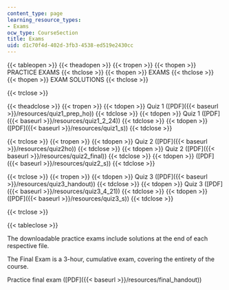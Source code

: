 ```yaml
---
content_type: page
learning_resource_types:
- Exams
ocw_type: CourseSection
title: Exams
uid: d1c70f4d-402d-3fb3-4538-ed519e2430cc
---
```


{{< tableopen >}}
{{< theadopen >}}
{{< tropen >}}
{{< thopen >}}
PRACTICE EXAMS
{{< thclose >}}
{{< thopen >}}
EXAMS
{{< thclose >}}
{{< thopen >}}
EXAM SOLUTIONS
{{< thclose >}}

{{< trclose >}}

{{< theadclose >}}
{{< tropen >}}
{{< tdopen >}}
Quiz 1 ([PDF]({{< baseurl >}}/resources/quiz1_prep_ho))
{{< tdclose >}}
{{< tdopen >}}
Quiz 1 ([PDF]({{< baseurl >}}/resources/quiz1_2_24))
{{< tdclose >}}
{{< tdopen >}}
([PDF]({{< baseurl >}}/resources/quiz1_s))
{{< tdclose >}}

{{< trclose >}}
{{< tropen >}}
{{< tdopen >}}
Quiz 2 ([PDF]({{< baseurl >}}/resources/quiz2ho))
{{< tdclose >}}
{{< tdopen >}}
Quiz 2 ([PDF]({{< baseurl >}}/resources/quiz2_final))
{{< tdclose >}}
{{< tdopen >}}
([PDF]({{< baseurl >}}/resources/quiz2_s))
{{< tdclose >}}

{{< trclose >}}
{{< tropen >}}
{{< tdopen >}}
Quiz 3 ([PDF]({{< baseurl >}}/resources/quiz3_handout))
{{< tdclose >}}
{{< tdopen >}}
Quiz 3 ([PDF]({{< baseurl >}}/resources/quiz3_4_21))
{{< tdclose >}}
{{< tdopen >}}
([PDF]({{< baseurl >}}/resources/quiz3_s))
{{< tdclose >}}

{{< trclose >}}

{{< tableclose >}}

The downloadable practice exams include solutions at the end of each respective file.

The Final Exam is a 3-hour, cumulative exam, covering the entirety of the course.

Practice final exam ([PDF]({{< baseurl >}}/resources/final_handout))